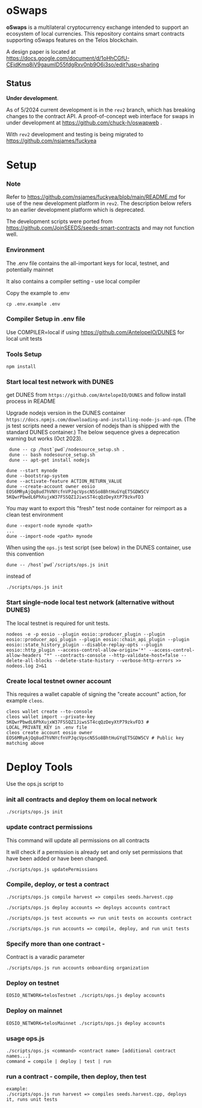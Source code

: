 # oSwaps

**oSwaps** is a multilateral cryptocurrency exchange intended to support an ecosystem of local currencies. This repository contains smart contracts supporting oSwaps features on the Telos blockchain.

A design paper is located at https://docs.google.com/document/d/1oHhCGfU-CEjdKmq8iV9gaumID55fdgRxv0nb9O6i3so/edit?usp=sharing

## Status

**Under development**.

As of 5/2024 current development is in the `rev2` branch, which has breaking changes to the contract API. 
A proof-of-concept web interface for swaps in under development at https://github.com/chuck-h/oswapweb .

With `rev2` development and testing is being migrated to https://github.com/nsjames/fuckyea

# Setup

### Note

Refer to https://github.com/nsjames/fuckyea/blob/main/README.md for use of the new development platform in `rev2`.
The description below refers to an earlier development platform which is deprecated.

The development scripts were ported from https://github.com/JoinSEEDS/seeds-smart-contracts and may not function well.

### Environment

The .env file contains the all-important keys for local, testnet, and potentially mainnet

It also contains a compiler setting - use local compiler 

Copy the example to .env

```
cp .env.example .env
```

### Compiler Setup in .env file

Use COMPILER=local if using https://github.com/AntelopeIO/DUNES for local unit tests

### Tools Setup

```
npm install
```

### Start local test network with DUNES

get DUNES from `https://github.com/AntelopeIO/DUNES` and follow install process in README

Upgrade nodejs version in the DUNES container `https://docs.npmjs.com/downloading-and-installing-node-js-and-npm`. (The js test scripts need a newer version of nodejs than is shipped with the standard DUNES container.) The below sequence gives a deprecation warning but works (Oct 2023).
```
 dune -- cp /host`pwd`/nodesource_setup.sh .
 dune -- bash nodesource_setup.sh
 dune -- apt-get install nodejs
```

```
dune --start mynode
dune --bootstrap-system
dune --activate-feature ACTION_RETURN_VALUE
dune --create-account owner eosio EOS6MRyAjQq8ud7hVNYcfnVPJqcVpscN5So8BhtHuGYqET5GDW5CV 5KQwrPbwdL6PhXujxW37FSSQZ1JiwsST4cqQzDeyXtP79zkvFD3
```
You may want to export this "fresh" test node container for reimport as a clean test environment
```
dune --export-node mynode <path>
...
dune --import-node <path> mynode
```

When using the `ops.js` test script (see below) in the DUNES container, use this convention
```
dune -- /host`pwd`/scripts/ops.js init
```
instead of
```
./scripts/ops.js init
```

### Start single-node local test network (alternative without DUNES)

The local testnet is required for unit tests.

```
nodeos -e -p eosio --plugin eosio::producer_plugin --plugin eosio::producer_api_plugin --plugin eosio::chain_api_plugin --plugin eosio::state_history_plugin --disable-replay-opts --plugin eosio::http_plugin --access-control-allow-origin='*' --access-control-allow-headers "*" --contracts-console --http-validate-host=false --delete-all-blocks --delete-state-history --verbose-http-errors >> nodeos.log 2>&1
```

### Create local testnet owner account

This requires a wallet capable of signing the "create account" action, for example `cleos`.

```
cleos wallet create --to-console
cleos wallet import --private-key 5KQwrPbwdL6PhXujxW37FSSQZ1JiwsST4cqQzDeyXtP79zkvFD3 # LOCAL_PRIVATE_KEY in .env file
cleos create account eosio owner EOS6MRyAjQq8ud7hVNYcfnVPJqcVpscN5So8BhtHuGYqET5GDW5CV # Public key matching above
```

# Deploy Tools

Use the ops.js script to 

### init all contracts and deploy them on local network

```
./scripts/ops.js init
```

### update contract permissions

This command will update all permissions on all contracts

It will check if a permission is already set and only set permissions that
have been added or have been changed.

```
./scripts/ops.js updatePermissions
```

### Compile, deploy, or test a contract

```
./scripts/ops.js compile harvest => compiles seeds.harvest.cpp
```
```
./scripts/ops.js deploy accounts => deploys accounts contract
```
```
./scripts/ops.js test accounts => run unit tests on accounts contract
```
```
./scripts/ops.js run accounts => compile, deploy, and run unit tests
```
### Specify more than one contract - 

Contract is a varadic parameter

```
./scripts/ops.js run accounts onboarding organization
```

### Deploy on testnet
```
EOSIO_NETWORK=telosTestnet ./scripts/ops.js deploy accounts
```
### Deploy on mainnet
```
EOSIO_NETWORK=telosMainnet ./scripts/ops.js deploy accounts
```

### usage ops.js 
```
./scripts/ops.js <command> <contract name> [additional contract names...]
command = compile | deploy | test | run
```


### run a contract - compile, then deploy, then test 

```
example: 
./scripts/ops.js run harvest => compiles seeds.harvest.cpp, deploys it, runs unit tests
```


